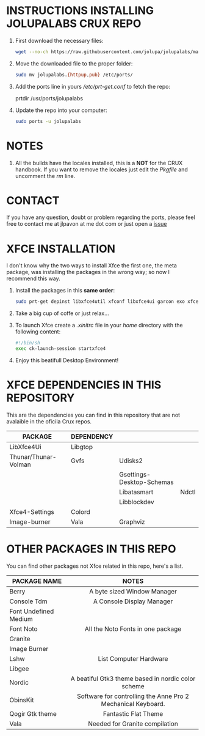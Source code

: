 

INSTRUCTIONS INSTALLING JOLUPALABS CRUX REPO
=====
1. First download the necessary files:

   ```bash
   wget --no-ch https://raw.githubusercontent.com/jolupa/jolupalabs/master/jolupalabs.{httpup,pub}
   ```

2. Move the downloaded file to the proper folder:

   ```bash
   sudo mv jolupalabs.{httpup,pub} /etc/ports/
   ```

3. Add the ports line in yours */etc/prt-get.conf* to fetch the repo:

   prtdir /usr/ports/jolupalabs

4. Update the repo into your computer:

   ```bash
   sudo ports -u jolupalabs
   ```

NOTES
=====
1. All the builds have the locales installed, this is a **NOT** for the CRUX handbook. If you want to remove the locales just edit the *Pkgfile* and uncomment the *rm* line.

CONTACT
=====
If you have any question, doubt or problem regarding the ports, please feel free to contact me at jlpavon at me dot com or just open a [issue](https://github.com/jolupa/jolupalabs/issues)

XFCE INSTALLATION
=====
I don't know why the two ways to install Xfce the first one, the meta package, was installing the packages in the wrong way; so now I recommend this way.
1. Install the packages in this **same order**:

   ```bash
   sudo prt-get depinst libxfce4util xfconf libxfce4ui garcon exo xfce4-panel thunar thunar-volman xfce4-settings xfce4-session xfwm4 xfdesktop xfce4-appfinder tumbler xfce4-terminal xfce4-power-manager xfce4-notifyd xfce4-screenshooter mousepad xdg-user-dirs greybird-xfce elementary-xfce font-noto font-undefined-medium
   ```

3. Take a big cup of coffe or just relax...

4. To launch Xfce create a *.xinitrc* file in your *home* directory with the following content:
   ```bash
   #!/bin/sh
   exec ck-launch-session startxfce4
   ```

5. Enjoy this beatifull Desktop Environment!

XFCE DEPENDENCIES IN THIS REPOSITORY
=====

This are the dependencies you can find in this repository that are not avalaible in the oficila Crux repos.

| PACKAGE | DEPENDENCY | | |
|---|---|---|---|
| LibXfce4Ui | Libgtop | | |
| Thunar/Thunar-Volman | Gvfs | Udisks2 | |
| | | Gsettings-Desktop-Schemas | |
| | | Libatasmart | Ndctl |
| | | Libblockdev | |
| Xfce4-Settings | Colord | |
| Image-burner | Vala | Graphviz |

OTHER PACKAGES IN THIS REPO
=====

You can find other packages not Xfce related in this repo, here's a list.

| PACKAGE NAME | NOTES |
|---|:---:|
| Berry | A byte sized Window Manager |
| Console Tdm | A Console Display Manager |
| Font Undefined Medium | |
| Font Noto | All the Noto Fonts in one package |
| Granite | |
| Image Burner | |
| Lshw | List Computer Hardware |
| Libgee | |
| Nordic | A beatiful Gtk3 theme based in nordic color scheme |
| ObinsKit | Software for controlling the Anne Pro 2 Mechanical Keyboard. |
| Qogir Gtk theme | Fantastic Flat Theme |
| Vala | Needed for Granite compilation |
